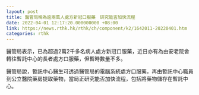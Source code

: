 ```yaml
---
layout: post
title: 醫管局稱為逾兩萬人處方新冠口服藥　研究能否加快流程
date: 2022-04-01 12:17:20.000000000 +08:00
link: https://news.rthk.hk/rthk/ch/component/k2/1642011-20220401.htm
categories: rthk
---
```


醫管局表示，已為超過2萬2千多名病人處方新冠口服藥，近日亦有為由安老院舍轉往暫託中心的長者處方口服藥，但暫時數量不多。

醫管局說，暫託中心醫生可透過醫管局的電腦系統處方口服藥，再由暫託中心職員到公立醫院藥房提取藥物，當局正研究能否加快流程，包括將藥物儲存在暫託中心。
